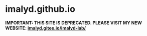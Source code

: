# imalyd.github.io

**IMPORTANT: THIS SITE IS DEPRECATED. PLEASE VISIT MY NEW WEBSITE: [imalyd.gitee.io/imalyd-lab/](https://imalyd.gitee.io/imalyd-lab/)**
